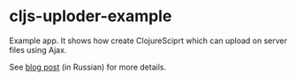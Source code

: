 cljs-uploder-example
====================

Example app. It shows how create ClojureSciprt which can upload on server files using Ajax.

See [blog post]() (in Russian) for more details.
